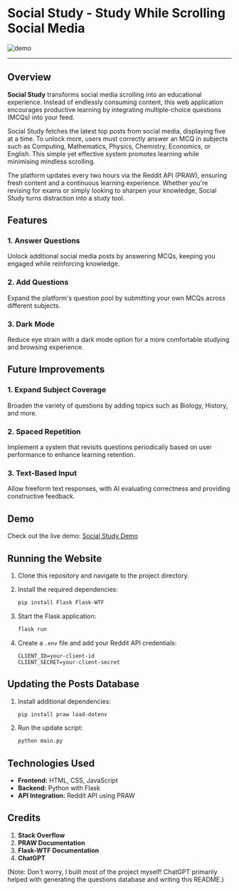 # Social Study - Study While Scrolling Social Media

![demo](https://cloud-7f7v8216y-hack-club-bot.vercel.app/0demo.png)

---

## Overview

**Social Study** transforms social media scrolling into an educational experience. Instead of endlessly consuming content, this web application encourages productive learning by integrating multiple-choice questions (MCQs) into your feed.

Social Study fetches the latest top posts from social media, displaying five at a time. To unlock more, users must correctly answer an MCQ in subjects such as Computing, Mathematics, Physics, Chemistry, Economics, or English. This simple yet effective system promotes learning while minimising mindless scrolling.

The platform updates every two hours via the Reddit API (PRAW), ensuring fresh content and a continuous learning experience. Whether you're revising for exams or simply looking to sharpen your knowledge, Social Study turns distraction into a study tool.

## Features

### 1. **Answer Questions**
Unlock additional social media posts by answering MCQs, keeping you engaged while reinforcing knowledge.

### 2. **Add Questions**
Expand the platform's question pool by submitting your own MCQs across different subjects.

### 3. **Dark Mode**
Reduce eye strain with a dark mode option for a more comfortable studying and browsing experience.

## Future Improvements

### 1. **Expand Subject Coverage**
Broaden the variety of questions by adding topics such as Biology, History, and more.

### 2. **Spaced Repetition**
Implement a system that revisits questions periodically based on user performance to enhance learning retention.

### 3. **Text-Based Input**
Allow freeform text responses, with AI evaluating correctness and providing constructive feedback.

## Demo

Check out the live demo: [Social Study Demo](https://study.mengshin.me)

## Running the Website

1. Clone this repository and navigate to the project directory.
2. Install the required dependencies:

   ```bash
   pip install Flask Flask-WTF
   ```

3. Start the Flask application:

   ```bash
   flask run
   ```

4. Create a `.env` file and add your Reddit API credentials:

   ```plaintext
   CLIENT_ID=your-client-id
   CLIENT_SECRET=your-client-secret
   ```

## Updating the Posts Database

1. Install additional dependencies:

   ```bash
   pip install praw load-dotenv
   ```

2. Run the update script:

   ```bash
   python main.py
   ```

## Technologies Used

- **Frontend:** HTML, CSS, JavaScript
- **Backend:** Python with Flask
- **API Integration:** Reddit API using PRAW

## Credits

1. **Stack Overflow**
2. **PRAW Documentation**
3. **Flask-WTF Documentation**
4. **ChatGPT**

(Note: Don't worry, I built most of the project myself! ChatGPT primarily helped with generating the questions database and writing this README.)